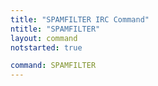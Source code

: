 ```yaml
---
title: "SPAMFILTER IRC Command"
ntitle: "SPAMFILTER"
layout: command
notstarted: true

command: SPAMFILTER
---
```

